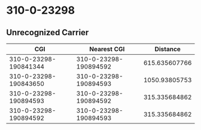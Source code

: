 # 310-0-23298
## Unrecognized Carrier


| CGI | Nearest CGI | Distance |
|-----|-------------|----------|
| 310-0-23298-190841344 | 310-0-23298-190894592 | 615.635607766 |
| 310-0-23298-190843650 | 310-0-23298-190894593 | 1050.93805753 |
| 310-0-23298-190894593 | 310-0-23298-190894592 | 315.335684862 |
| 310-0-23298-190894592 | 310-0-23298-190894593 | 315.335684862 |
